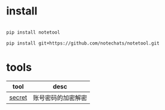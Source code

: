 # install

```bash

pip install notetool

pip install git+https://github.com/notechats/notetool.git
```

# tools

|tool|desc|   
|-|-|  
|[secret](./notetool/secret)|账号密码的加密解密|  

